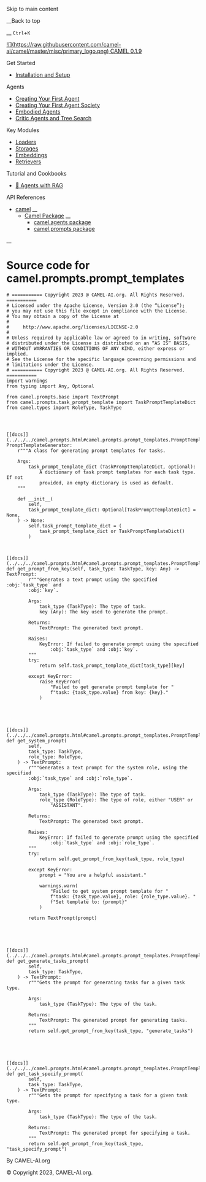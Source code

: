 Skip to main content

__Back to top

__ `Ctrl`+`K`

[ ![](https://raw.githubusercontent.com/camel-
ai/camel/master/misc/primary_logo.png) CAMEL 0.1.9 ](../../../index.html)

Get Started

  * [Installation and Setup](../../../get_started/setup.html)

Agents

  * [Creating Your First Agent](../../../agents/single_agent.html)
  * [Creating Your First Agent Society](../../../agents/role_playing.html)
  * [Embodied Agents](../../../agents/embodied_agents.html)
  * [Critic Agents and Tree Search](../../../agents/critic_agents_and_tree_search.html)

Key Modules

  * [Loaders](../../../key_modules/loaders.html)
  * [Storages](../../../key_modules/storages.html)
  * [Embeddings](../../../key_modules/embeddings.html)
  * [Retrievers](../../../key_modules/retrievers.html)

Tutorial and Cookbooks

  * [🐫 Agents with RAG](../../../tutorials_and_cookbooks/agents_with_rag.html)

API References

  * [camel](../../../modules.html) __
    * [Camel Package](../../../camel.html) __
      * [camel.agents package](../../../camel.agents.html)
      * [camel.prompts package](../../../camel.prompts.html)

__

#

# Source code for camel.prompts.prompt_templates

    
    
    # =========== Copyright 2023 @ CAMEL-AI.org. All Rights Reserved. ===========
    # Licensed under the Apache License, Version 2.0 (the “License”);
    # you may not use this file except in compliance with the License.
    # You may obtain a copy of the License at
    #
    #     http://www.apache.org/licenses/LICENSE-2.0
    #
    # Unless required by applicable law or agreed to in writing, software
    # distributed under the License is distributed on an “AS IS” BASIS,
    # WITHOUT WARRANTIES OR CONDITIONS OF ANY KIND, either express or implied.
    # See the License for the specific language governing permissions and
    # limitations under the License.
    # =========== Copyright 2023 @ CAMEL-AI.org. All Rights Reserved. ===========
    import warnings
    from typing import Any, Optional
    
    from camel.prompts.base import TextPrompt
    from camel.prompts.task_prompt_template import TaskPromptTemplateDict
    from camel.types import RoleType, TaskType
    
    
    
    
    [[docs]](../../../camel.prompts.html#camel.prompts.prompt_templates.PromptTemplateGenerator)class PromptTemplateGenerator:
        r"""A class for generating prompt templates for tasks.
    
        Args:
            task_prompt_template_dict (TaskPromptTemplateDict, optional):
                A dictionary of task prompt templates for each task type. If not
                provided, an empty dictionary is used as default.
        """
    
        def __init__(
            self,
            task_prompt_template_dict: Optional[TaskPromptTemplateDict] = None,
        ) -> None:
            self.task_prompt_template_dict = (
                task_prompt_template_dict or TaskPromptTemplateDict()
            )
    
    
    
    [[docs]](../../../camel.prompts.html#camel.prompts.prompt_templates.PromptTemplateGenerator.get_prompt_from_key)    def get_prompt_from_key(self, task_type: TaskType, key: Any) -> TextPrompt:
            r"""Generates a text prompt using the specified :obj:`task_type` and
            :obj:`key`.
    
            Args:
                task_type (TaskType): The type of task.
                key (Any): The key used to generate the prompt.
    
            Returns:
                TextPrompt: The generated text prompt.
    
            Raises:
                KeyError: If failed to generate prompt using the specified
                    :obj:`task_type` and :obj:`key`.
            """
            try:
                return self.task_prompt_template_dict[task_type][key]
    
            except KeyError:
                raise KeyError(
                    "Failed to get generate prompt template for "
                    f"task: {task_type.value} from key: {key}."
                )
    
    
    
    
    
    [[docs]](../../../camel.prompts.html#camel.prompts.prompt_templates.PromptTemplateGenerator.get_system_prompt)    def get_system_prompt(
            self,
            task_type: TaskType,
            role_type: RoleType,
        ) -> TextPrompt:
            r"""Generates a text prompt for the system role, using the specified
            :obj:`task_type` and :obj:`role_type`.
    
            Args:
                task_type (TaskType): The type of task.
                role_type (RoleType): The type of role, either "USER" or
                    "ASSISTANT".
    
            Returns:
                TextPrompt: The generated text prompt.
    
            Raises:
                KeyError: If failed to generate prompt using the specified
                    :obj:`task_type` and :obj:`role_type`.
            """
            try:
                return self.get_prompt_from_key(task_type, role_type)
    
            except KeyError:
                prompt = "You are a helpful assistant."
    
                warnings.warn(
                    "Failed to get system prompt template for "
                    f"task: {task_type.value}, role: {role_type.value}. "
                    f"Set template to: {prompt}"
                )
    
            return TextPrompt(prompt)
    
    
    
    
    
    [[docs]](../../../camel.prompts.html#camel.prompts.prompt_templates.PromptTemplateGenerator.get_generate_tasks_prompt)    def get_generate_tasks_prompt(
            self,
            task_type: TaskType,
        ) -> TextPrompt:
            r"""Gets the prompt for generating tasks for a given task type.
    
            Args:
                task_type (TaskType): The type of the task.
    
            Returns:
                TextPrompt: The generated prompt for generating tasks.
            """
            return self.get_prompt_from_key(task_type, "generate_tasks")
    
    
    
    
    
    [[docs]](../../../camel.prompts.html#camel.prompts.prompt_templates.PromptTemplateGenerator.get_task_specify_prompt)    def get_task_specify_prompt(
            self,
            task_type: TaskType,
        ) -> TextPrompt:
            r"""Gets the prompt for specifying a task for a given task type.
    
            Args:
                task_type (TaskType): The type of the task.
    
            Returns:
                TextPrompt: The generated prompt for specifying a task.
            """
            return self.get_prompt_from_key(task_type, "task_specify_prompt")
    
    
    

By CAMEL-AI.org

© Copyright 2023, CAMEL-AI.org.  

